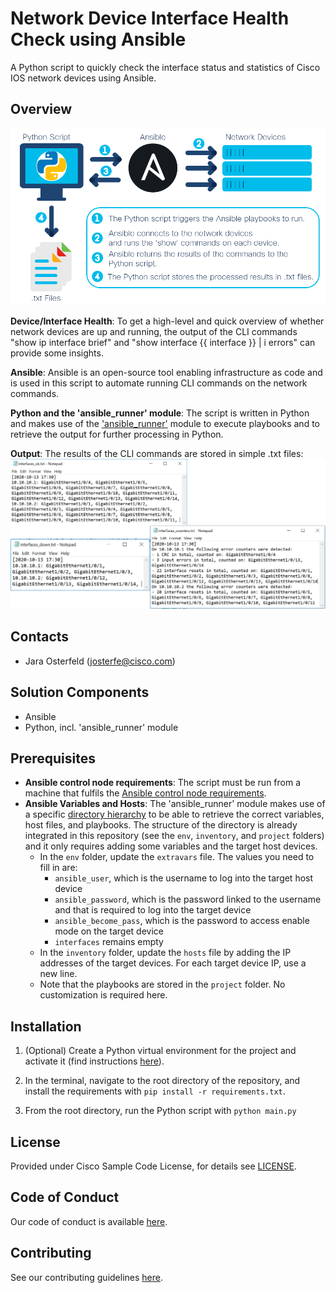 # Network Device Interface Health Check using Ansible

A Python script to quickly check the interface status and statistics of Cisco IOS network devices using Ansible.


## Overview
 
![High Level Workflow](IMAGES/highlevel_workflow.png)

**Device/Interface Health**: To get a high-level and quick overview of whether network devices are up and running, the output of the CLI commands "show ip interface brief" and "show interface {{ interface }} | i errors" can provide some insights.  

**Ansible**: Ansible is an open-source tool enabling infrastructure as code and is used in this script to automate running CLI commands on the network commands. 

**Python and the 'ansible_runner' module**: The script is written in Python and makes use of the ['ansible_runner'](https://ansible-runner.readthedocs.io/en/stable/python_interface.html) module to execute playbooks and to retrieve the output for further processing in Python. 

**Output**: The results of the CLI commands are stored in simple .txt files: ![Sample Output](IMAGES/sample_output.png)


## Contacts
* Jara Osterfeld (josterfe@cisco.com)


## Solution Components
* Ansible
* Python, incl. 'ansible_runner' module


## Prerequisites
- **Ansible control node requirements**: The script must be run from a machine that fulfils the [Ansible control node requirements](https://docs.ansible.com/ansible/latest/installation_guide/intro_installation.html#prerequisites).
- **Ansible Variables and Hosts**: The 'ansible_runner' module makes use of a specific [directory hierarchy](https://ansible-runner.readthedocs.io/en/stable/intro.html#runner-input-directory-hierarchy) to be able to retrieve the correct variables, host files, and playbooks. The structure of the directory is already integrated in this repository (see the `env`, `inventory`, and `project` folders) and it only requires adding some variables and the target host devices. 
  - In the `env` folder, update the `extravars` file. The values you need to fill in are: 
    - `ansible_user`, which is the username to log into the target host device
    - `ansible_password`, which is the password linked to the username and that is required to log into the target device
    - `ansible_become_pass`, which is the password to access enable mode on the target device
    - `interfaces` remains empty
   - In the `inventory` folder, update the `hosts` file by adding the IP addresses of the target devices. For each target device IP, use a new line.  
   - Note that the playbooks are stored in the `project` folder. No customization is required here.
   

## Installation

1. (Optional) Create a Python virtual environment for the project and activate it (find instructions [here](https://docs.python.org/3/tutorial/venv.html)).

2. In the terminal, navigate to the root directory of the repository, and install the requirements with `pip install -r requirements.txt`.

3. From the root directory, run the Python script with `python main.py`


## License
Provided under Cisco Sample Code License, for details see [LICENSE](./LICENSE).



## Code of Conduct
Our code of conduct is available [here](./CODE_OF_CONDUCT.md).



## Contributing
See our contributing guidelines [here](./CONTRIBUTING.md).